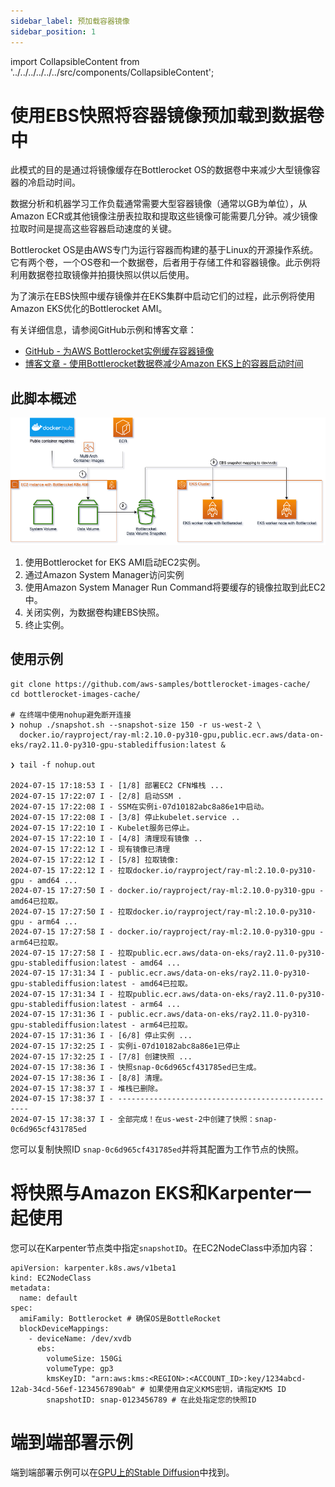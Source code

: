 ```yaml
---
sidebar_label: 预加载容器镜像
sidebar_position: 1
---
```


import CollapsibleContent from '../../../../../../src/components/CollapsibleContent';

# 使用EBS快照将容器镜像预加载到数据卷中

此模式的目的是通过将镜像缓存在Bottlerocket OS的数据卷中来减少大型镜像容器的冷启动时间。

数据分析和机器学习工作负载通常需要大型容器镜像（通常以GB为单位），从Amazon ECR或其他镜像注册表拉取和提取这些镜像可能需要几分钟。减少镜像拉取时间是提高这些容器启动速度的关键。

Bottlerocket OS是由AWS专门为运行容器而构建的基于Linux的开源操作系统。它有两个卷，一个OS卷和一个数据卷，后者用于存储工件和容器镜像。此示例将利用数据卷拉取镜像并拍摄快照以供以后使用。

为了演示在EBS快照中缓存镜像并在EKS集群中启动它们的过程，此示例将使用Amazon EKS优化的Bottlerocket AMI。

有关详细信息，请参阅GitHub示例和博客文章：
- [GitHub - 为AWS Bottlerocket实例缓存容器镜像](https://github.com/aws-samples/bottlerocket-images-cache/tree/main)
- [博客文章 - 使用Bottlerocket数据卷减少Amazon EKS上的容器启动时间](https://aws.amazon.com/blogs/containers/reduce-container-startup-time-on-amazon-eks-with-bottlerocket-data-volume/)

## 此脚本概述

![](../../../../../../docs/bestpractices/scalability/img/bottlerocket-image-cache.png)

1. 使用Bottlerocket for EKS AMI启动EC2实例。
2. 通过Amazon System Manager访问实例
3. 使用Amazon System Manager Run Command将要缓存的镜像拉取到此EC2中。
4. 关闭实例，为数据卷构建EBS快照。
5. 终止实例。

## 使用示例

```
git clone https://github.com/aws-samples/bottlerocket-images-cache/
cd bottlerocket-images-cache/

# 在终端中使用nohup避免断开连接
❯ nohup ./snapshot.sh --snapshot-size 150 -r us-west-2 \
  docker.io/rayproject/ray-ml:2.10.0-py310-gpu,public.ecr.aws/data-on-eks/ray2.11.0-py310-gpu-stablediffusion:latest &

❯ tail -f nohup.out

2024-07-15 17:18:53 I - [1/8] 部署EC2 CFN堆栈 ...
2024-07-15 17:22:07 I - [2/8] 启动SSM .
2024-07-15 17:22:08 I - SSM在实例i-07d10182abc8a86e1中启动。
2024-07-15 17:22:08 I - [3/8] 停止kubelet.service ..
2024-07-15 17:22:10 I - Kubelet服务已停止。
2024-07-15 17:22:10 I - [4/8] 清理现有镜像 ..
2024-07-15 17:22:12 I - 现有镜像已清理
2024-07-15 17:22:12 I - [5/8] 拉取镜像:
2024-07-15 17:22:12 I - 拉取docker.io/rayproject/ray-ml:2.10.0-py310-gpu - amd64 ...
2024-07-15 17:27:50 I - docker.io/rayproject/ray-ml:2.10.0-py310-gpu - amd64已拉取。
2024-07-15 17:27:50 I - 拉取docker.io/rayproject/ray-ml:2.10.0-py310-gpu - arm64 ...
2024-07-15 17:27:58 I - docker.io/rayproject/ray-ml:2.10.0-py310-gpu - arm64已拉取。
2024-07-15 17:27:58 I - 拉取public.ecr.aws/data-on-eks/ray2.11.0-py310-gpu-stablediffusion:latest - amd64 ...
2024-07-15 17:31:34 I - public.ecr.aws/data-on-eks/ray2.11.0-py310-gpu-stablediffusion:latest - amd64已拉取。
2024-07-15 17:31:34 I - 拉取public.ecr.aws/data-on-eks/ray2.11.0-py310-gpu-stablediffusion:latest - arm64 ...
2024-07-15 17:31:36 I - public.ecr.aws/data-on-eks/ray2.11.0-py310-gpu-stablediffusion:latest - arm64已拉取。
2024-07-15 17:31:36 I - [6/8] 停止实例 ...
2024-07-15 17:32:25 I - 实例i-07d10182abc8a86e1已停止
2024-07-15 17:32:25 I - [7/8] 创建快照 ...
2024-07-15 17:38:36 I - 快照snap-0c6d965cf431785ed已生成。
2024-07-15 17:38:36 I - [8/8] 清理。
2024-07-15 17:38:37 I - 堆栈已删除。
2024-07-15 17:38:37 I - --------------------------------------------------
2024-07-15 17:38:37 I - 全部完成！在us-west-2中创建了快照：snap-0c6d965cf431785ed
```

您可以复制快照ID `snap-0c6d965cf431785ed`并将其配置为工作节点的快照。

# 将快照与Amazon EKS和Karpenter一起使用

您可以在Karpenter节点类中指定`snapshotID`。在EC2NodeClass中添加内容：

```
apiVersion: karpenter.k8s.aws/v1beta1
kind: EC2NodeClass
metadata:
  name: default
spec:
  amiFamily: Bottlerocket # 确保OS是BottleRocket
  blockDeviceMappings:
    - deviceName: /dev/xvdb
      ebs:
        volumeSize: 150Gi
        volumeType: gp3
        kmsKeyID: "arn:aws:kms:<REGION>:<ACCOUNT_ID>:key/1234abcd-12ab-34cd-56ef-1234567890ab" # 如果使用自定义KMS密钥，请指定KMS ID
        snapshotID: snap-0123456789 # 在此处指定您的快照ID
```

# 端到端部署示例

端到端部署示例可以在[GPU上的Stable Diffusion](../../../../../zh/docusaurus-plugin-content-docs/current/gen-ai/inference/GPUs/stablediffusion-gpus.md)中找到。
